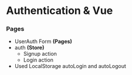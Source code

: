 # Authentication & Vue

### Pages

- UserAuth Form **(Pages)**
- auth **(Store)**
  - Signup action
  - Login action
- Used LocalStorage autoLogin and autoLogout
